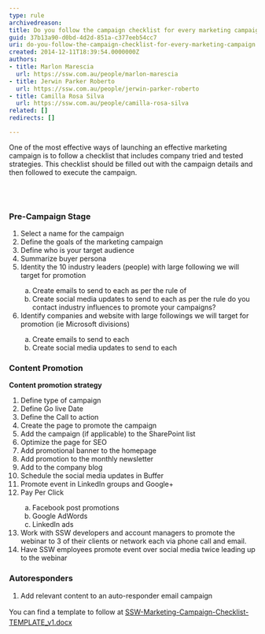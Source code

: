 ```yaml
---
type: rule
archivedreason: 
title: Do you follow the campaign checklist for every marketing campaign?
guid: 37b13a90-d0bd-4d2d-851a-c377eeb54cc7
uri: do-you-follow-the-campaign-checklist-for-every-marketing-campaign
created: 2014-12-11T18:39:54.0000000Z
authors:
- title: Marlon Marescia
  url: https://ssw.com.au/people/marlon-marescia
- title: Jerwin Parker Roberto
  url: https://ssw.com.au/people/jerwin-parker-roberto
- title: Camilla Rosa Silva
  url: https://ssw.com.au/people/camilla-rosa-silva
related: []
redirects: []

---
```



<p>​​One of the most effective ways of launching an effective marketing campaign is to follow a checklist that includes company tried and tested strategies. This checklist should be filled out with the campaign details and then followed to execute the campaign.​</p>
<br><excerpt class='endintro'></excerpt><br>
<h3>Pre-Campaign Stage</h3><ol class="ol1"><li class="li3">Select a name for the campaign&#160;</li><li class="li3">Define the goals of the marketing campaign&#160;</li><li class="li3">Define who is your target audience&#160;</li><li class="li3">Summarize buyer persona&#160;</li><li class="li3">Identity the 10 industry leaders (people) with large following we will target for promotion</li><ol style="list-style&#58;lower-alpha;"><li>Create emails to send to each as per the rule of&#160;<br></li><li>Create social media updates to send to each as per the rule do you contact industry influences to promote your campaigns?&#160;<br></li></ol><li>Identify companies and website with large followings we will target for promotion (ie Microsoft divisions)<br></li><ol style="list-style&#58;lower-alpha;"><li class="li3">Create emails to send to each<span class="s1">&#160;</span></li><li class="li3">Create social media updates to send to each</li></ol></ol><h3>Content Promotion</h3><p class="p3"> 
   <strong>Content promotion strategy&#160;</strong></p><ol class="ol2"><li class="li3">Define type of campaign&#160;</li><li class="li3">Define Go live Date</li><li class="li3">Define the Call to action&#160;</li><li class="li3">Create the page to promote the campaign</li><li class="li3">Add the campaign (if applicable) to the SharePoint list</li><li class="li3">Optimize the page for SEO</li><li class="li3">Add promotional banner to the homepage</li><li class="li3">Add promotion to the monthly newsletter</li><li class="li3">Add to the company blog</li><li class="li3">Schedule the social media updates in Buffer</li><li class="li3">Promote event in LinkedIn groups and Google+</li><li class="li3">Pay Per Click</li><ol style="list-style&#58;lower-alpha;"><li class="li3">Facebook post promotions</li><li class="li3">Google AdWords</li><li class="li3">LinkedIn ads</li></ol><li class="li3">Work with SSW developers and account managers to promote the webinar to 3 of their clients or network each via phone call and email.</li><li class="li3">Have SSW employees promote event over social media twice leading up to the webinar</li></ol><h3>Autoresponders</h3><ol><li>Add relevant content to an auto-responder email campaign</li></ol>
​<span style="line-height&#58;1.6;">​You can find a template to follow at </span><a href="/Documents/SSW-Marketing-Campaign-Checklist-TEMPLATE_v1.docx" style="line-height&#58;20.8px;"> <img class="ms-asset-icon ms-rtePosition-4" src="/_layouts/15/images/icdocx.png" alt="" style="margin-top&#58;5px;margin-bottom&#58;5px;" />SSW-Marketing-Campaign-Checklist-TEMPLATE_v1.docx</a>


